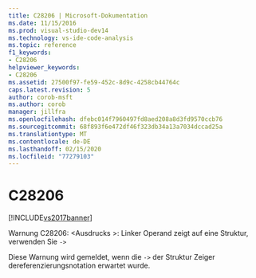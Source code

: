 ```yaml
---
title: C28206 | Microsoft-Dokumentation
ms.date: 11/15/2016
ms.prod: visual-studio-dev14
ms.technology: vs-ide-code-analysis
ms.topic: reference
f1_keywords:
- C28206
helpviewer_keywords:
- C28206
ms.assetid: 27500f97-fe59-452c-8d9c-4258cb44764c
caps.latest.revision: 5
author: corob-msft
ms.author: corob
manager: jillfra
ms.openlocfilehash: dfebc014f7960497fd8aed208a8d3fd9570ccb76
ms.sourcegitcommit: 68f893f6e472df46f323db34a13a7034dccad25a
ms.translationtype: MT
ms.contentlocale: de-DE
ms.lasthandoff: 02/15/2020
ms.locfileid: "77279103"
---
```

# <a name="c28206"></a>C28206
[!INCLUDE[vs2017banner](../includes/vs2017banner.md)]

Warnung C28206: \<Ausdrucks >: Linker Operand zeigt auf eine Struktur, verwenden Sie `->`  
  
 Diese Warnung wird gemeldet, wenn die `->` der Struktur Zeiger dereferenzierungsnotation erwartet wurde.
